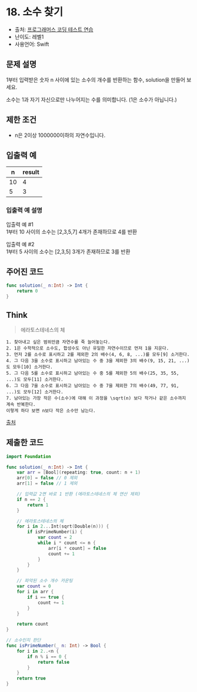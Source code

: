 # 18. 소수 찾기         

- 출처: [프로그래머스 코딩 테스트 연습](https://programmers.co.kr/learn/challenges)
- 난이도: 레벨1
- 사용언어: Swift



## 문제 설명  

1부터 입력받은 숫자 n 사이에 있는 소수의 개수를 반환하는 함수, solution을 만들어 보세요.

소수는 1과 자기 자신으로만 나누어지는 수를 의미합니다.
(1은 소수가 아닙니다.)



## 제한 조건   

- n은 2이상 1000000이하의 자연수입니다.



## 입출력 예  

| n   | result |
| --- | ------ |
| 10  | 4      |
| 5   | 3      |

### 입출력 예 설명  

입출력 예 #1 <br/>
1부터 10 사이의 소수는 [2,3,5,7] 4개가 존재하므로 4를 반환

입출력 예 #2 <br/>
1부터 5 사이의 소수는 [2,3,5] 3개가 존재하므로 3를 반환



## 주어진 코드  

~~~swift
func solution(_ n:Int) -> Int {
    return 0
}
~~~



## Think
> 에라토스테네스의 체
~~~
1. 찾아내고 싶은 범위만큼 자연수를 죽 늘어놓는다.
2. 1은 수학적으로 소수도, 합성수도 아닌 유일한 자연수이므로 먼저 1을 지운다.
3. 먼저 2를 소수로 표시하고 2를 제외한 2의 배수(4, 6, 8, ...)를 모두[9] 소거한다.
4. 그 다음 3을 소수로 표시하고 남아있는 수 중 3을 제외한 3의 배수(9, 15, 21, ...)도 모두[10] 소거한다.
5. 그 다음 5를 소수로 표시하고 남아있는 수 중 5를 제외한 5의 배수(25, 35, 55, ...)도 모두[11] 소거한다.
6. 그 다음 7을 소수로 표시하고 남아있는 수 중 7을 제외한 7의 배수(49, 77, 91, ...)도 모두[12] 소거한다.
7. 남아있는 가장 작은 수(소수)에 대해 이 과정을 \sqrt(n) 보다 작거나 같은 소수까지 계속 반복한다.
이렇게 하다 보면 n보다 작은 소수만 남는다.
~~~
[출처](https://namu.wiki/w/%EC%86%8C%EC%88%98(%EC%88%98%EB%A1%A0)#s-5)




## 제출한 코드  

~~~swift
import Foundation

func solution(_ n:Int) -> Int {
    var arr = [Bool](repeating: true, count: n + 1)
    arr[0] = false // 0 제외
    arr[1] = false // 1 제외

    // 입력값 2면 바로 1 반환 (에라토스테네스의 체 연산 제외)
    if n == 2 {
        return 1
    }

    // 에라토스테네스의 체
    for i in 2...Int(sqrt(Double(n))) {
        if isPrimeNumber(i) {
            var count = 2
            while i * count <= n {
                arr[i * count] = false
                count += 1
            }
        }
    }

    // 파악된 소수 개수 카운팅
    var count = 0
    for i in arr {
        if i == true {
            count += 1
        }
    }

    return count
}

// 소수인지 판단
func isPrimeNumber(_ n: Int) -> Bool {
    for i in 2..<n {
        if n % i == 0 {
            return false
        }
    }
    return true
}
~~~

